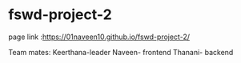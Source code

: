 # fswd-project-2
page link :https://01naveen10.github.io/fswd-project-2/


Team mates:
Keerthana-leader
Naveen- frontend
Thanani- backend